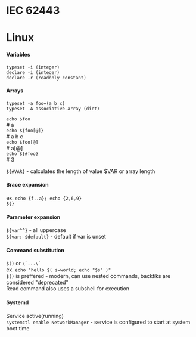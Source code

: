 # IEC 62443


# Linux

#### **Variables**

```typeset -i (integer)```  
```declare -i (integer)```  
```declare -r (readonly constant)```

#### **Arrays**

```typeset -a foo=(a b c)```  
```typeset -A associative-array (dict)```

```echo $foo```  
\# a  
```echo ${foo[@]}```  
\# a b c  
```echo $foo[@]```  
\# a[@]  
```echo ${#foo}```  
\# 3

```${#VAR}``` - calculates the length of value $VAR or array length

#### **Brace expansion**

ex. ```echo {f..a}; echo {2,6,9}```  
```${}```

#### **Parameter expansion**

```${var^^}``` - all uppercase  
```${var:-$default}``` - default if var is unset   


#### **Command substitution**

```$()``` or ``` \`...\` ```  
ex. ```echo "hello $( s=world; echo "$s" )"```  
```$()``` is preffered - modern, can use nested commands, backtiks are considered "deprecated"  
Read command also uses a subshell for execution

#### **Systemd**

Service active(running)  
```systemctl enable NetworkManager``` - service is configured to start at system boot time


